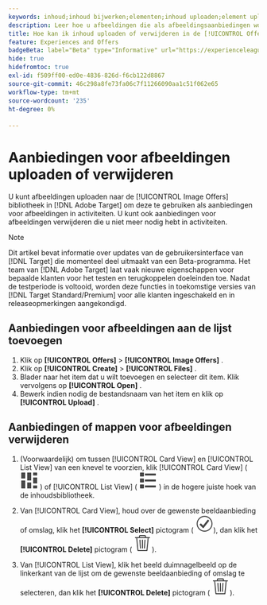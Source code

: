 ```yaml
---
keywords: inhoud;inhoud bijwerken;elementen;inhoud uploaden;element uploaden;inhoud verwijderen
description: Leer hoe u afbeeldingen die als afbeeldingsaanbiedingen worden gebruikt, kunt uploaden of verwijderen.
title: Hoe kan ik inhoud uploaden of verwijderen in de [!UICONTROL Offers] -bibliotheek?
feature: Experiences and Offers
badgeBeta: label="Beta" type="Informative" url="https://experienceleague.adobe.com/docs/target/using/introduction/intro.html#beta newtab=true" tooltip="Wat zijn de eigenschappen van Beta in  [!DNL Adobe Target]."
hide: true
hidefromtoc: true
exl-id: f509ff00-ed0e-4836-826d-f6cb122d8867
source-git-commit: 46c298a8fe73fa06c7f11266090aa1c51f062e65
workflow-type: tm+mt
source-wordcount: '235'
ht-degree: 0%

---
```


# Aanbiedingen voor afbeeldingen uploaden of verwijderen

U kunt afbeeldingen uploaden naar de [!UICONTROL Image Offers] bibliotheek in [!DNL Adobe Target] om deze te gebruiken als aanbiedingen voor afbeeldingen in activiteiten. U kunt ook aanbiedingen voor afbeeldingen verwijderen die u niet meer nodig hebt in activiteiten.

>[!NOTE]
>
>Dit artikel bevat informatie over updates van de gebruikersinterface van [!DNL Target] die momenteel deel uitmaakt van een Beta-programma. Het team van [!DNL Adobe Target] laat vaak nieuwe eigenschappen voor bepaalde klanten voor het testen en terugkoppelen doeleinden toe. Nadat de testperiode is voltooid, worden deze functies in toekomstige versies van [!DNL Target Standard/Premium] voor alle klanten ingeschakeld en in releaseopmerkingen aangekondigd.

## Aanbiedingen voor afbeeldingen aan de lijst toevoegen

1. Klik op **[!UICONTROL Offers]** > **[!UICONTROL Image Offers]** .
1. Klik op **[!UICONTROL Create]** > **[!UICONTROL Files]** .
1. Blader naar het item dat u wilt toevoegen en selecteer dit item. Klik vervolgens op **[!UICONTROL Open]** .
1. Bewerk indien nodig de bestandsnaam van het item en klik op **[!UICONTROL Upload]** .

## Aanbiedingen of mappen voor afbeeldingen verwijderen

1. (Voorwaardelijk) om tussen [!UICONTROL Card View] en [!UICONTROL List View] van een knevel te voorzien, klik [!UICONTROL Card View] ( ![ pictogram van de de meningsmening van de Kaart ](/help/main/assets/icons/ViewCard.svg) ) of [!UICONTROL List View] ( ![ pictogram van de de meningsmening van de Lijst ](/help/main/assets/icons/ViewList.svg) ) in de hogere juiste hoek van de inhoudsbibliotheek.

1. Van [!UICONTROL Card View], houd over de gewenste beeldaanbieding of omslag, klik het **[!UICONTROL Select]** pictogram ( ![ Uitgezochte pictogram ](/help/main/assets/icons/CheckmarkCircleOutline.svg)), dan klik het **[!UICONTROL Delete]** pictogram ( ![ pictogram van de Schrapping ](/help/main/assets/icons/DeleteOutline.svg)).

1. Van [!UICONTROL List View], klik het beeld duimnagelbeeld op de linkerkant van de lijst om de gewenste beeldaanbieding of omslag te selecteren, dan klik het **[!UICONTROL Delete]** pictogram ( ![ pictogram van de Schrapping ](/help/main/assets/icons/DeleteOutline.svg)).
